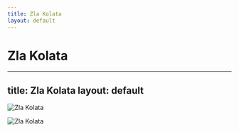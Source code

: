```yaml
---
title: Zla Kolata
layout: default
---
```

Zla Kolata
====================================================
---
title: Zla Kolata
layout: default
---

![Zla Kolata](https://noplacelikeoutside.be/wp-content/uploads/2018/05/Zla-Kolata-1-scaled.jpg)

![Zla Kolata](http://www.takeadventure.com/wp-content/uploads/2016/11/163_zla_kolata_03975_1.jpg)